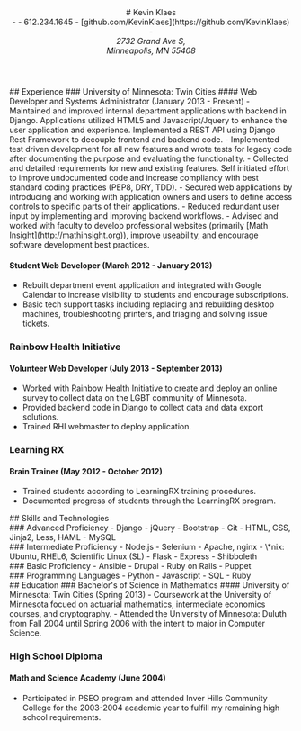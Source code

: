 <div class='container'>

<div class='row'><header>
# Kevin Klaes
<div id='contact'>
- <Kevin.Klaes@gmail.com>
- 612.234.1645
- [github.com/KevinKlaes](https://github.com/KevinKlaes)
- <address>2732 Grand Ave S,<br/>
  Minneapolis, MN 55408</address>
</div><!-- #contact -->
</header></div><!-- .row -->

<div class='row' id='experience'>
<div class='col-xs-12'>
## Experience
### University of Minnesota: Twin Cities
#### Web Developer and Systems Administrator (January 2013 - Present)
- Maintained and improved internal department applications with backend in Django. Applications utilized HTML5 and Javascript/Jquery to enhance the user application and experience. Implemented a REST API using Django Rest Framework to decouple frontend and backend code.
- Implemented test driven development for all new features and wrote tests for legacy code after documenting the purpose and evaluating the functionality.
- Collected and detailed requirements for new and existing features. Self initiated effort to improve undocumented code and increase compliancy with best standard coding practices (PEP8, DRY, TDD). 
- Secured web applications by introducing and working with application owners and users to define access controls to specific parts of their applications. 
- Reduced redundant user input by implementing and improving backend workflows.
- Advised and worked with faculty to develop professional websites (primarily [Math Insight](http://mathinsight.org)), improve useability, and encourage software development best practices.

#### Student Web Developer (March 2012 - January 2013)
- Rebuilt department event application and integrated with Google Calendar to increase visibility to students and encourage subscriptions.
- Basic tech support tasks including replacing and rebuilding desktop machines, troubleshooting printers, and triaging and solving issue tickets.

### Rainbow Health Initiative
#### Volunteer Web Developer (July 2013 - September 2013)
- Worked with Rainbow Health Initiative to create and deploy an online survey to collect data on the LGBT community of Minnesota.
- Provided backend code in Django to collect data and data export solutions.
- Trained RHI webmaster to deploy application.

### Learning RX
#### Brain Trainer (May 2012 - October 2012)
- Trained students according to LearningRX training procedures.
- Documented progress of students through the LearningRX program.
</div><!-- .col-xs-12 -->
</div><!-- #experience -->

<div id='skills' class='row'>
## Skills and Technologies
<div id='advanced' class='proficiency col-xs-12 col-lg-6'>
### Advanced Proficiency
- Django
- jQuery
- Bootstrap
- Git
- HTML, CSS, Jinja2, Less, HAML
- MySQL
</div><!-- #advanced -->

<div id='intermediate' class='proficiency col-xs-12 col-lg-6'>
### Intermediate Proficiency
- Node.js
- Selenium
- Apache, nginx
- \*nix: Ubuntu, RHEL6, Scientific Linux (SL)
- Flask
- Express
- Shibboleth
</div><!-- #intermediate -->

<div id='basic' class='proficiency col-xs-12 col-lg-6'>
### Basic Proficiency
- Ansible
- Drupal
- Ruby on Rails
- Puppet
</div><!-- #basic -->

<div id='programming-languages' class='proficiency col-xs-12 col-lg-6'>
### Programming Languages
- Python
- Javascript
- SQL
- Ruby
</div><!-- #programming-lanagues -->
</div><!-- #skills -->

<div id='education' class='row'>
## Education
### Bachelor's of Science in Mathematics 
#### University of Minnesota: Twin Cities (Spring 2013)
- Coursework at the University of Minnesota focued on actuarial mathematics, intermediate economics courses, and cryptography. 
- Attended the University of Minnesota: Duluth from Fall 2004 until Spring 2006 with the intent to major in Computer Science.

### High School Diploma
#### Math and Science Academy (June 2004)
- Participated in PSEO program and attended Inver Hills Community College for the 2003-2004 academic year to fulfill my remaining high school requirements.
</div><!-- #education -->

</div><!-- .container -->

